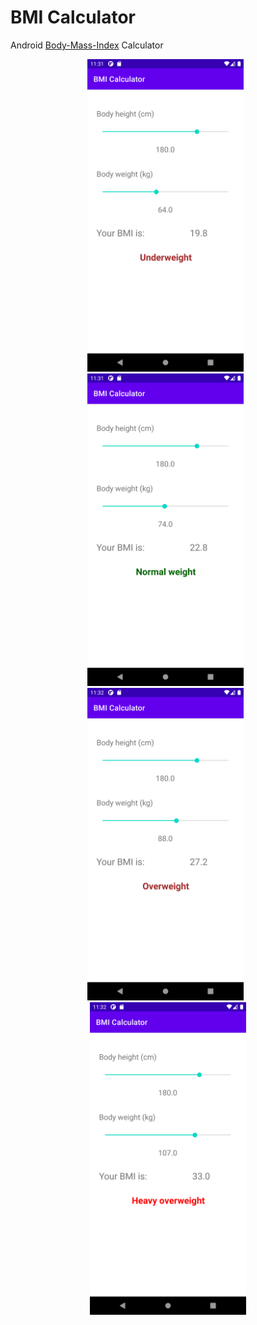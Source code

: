 # BMI Calculator

Android [Body-Mass-Index](https://en.wikipedia.org/wiki/Body_mass_index) Calculator

<div style="text-align: center">
  <img src="./images/underweight.png" alt="screenshot 1" width="250" />&nbsp;&nbsp; 
  <img src="./images/normal.png" alt="screenshot 2" width="250" />&nbsp;&nbsp;
  <img src="./images/overweight.png" alt="screenshot 3" width="250" />&nbsp;&nbsp;
  <img src="./images/heavy.png" alt="screenshot 4" width="250" />
</div>

